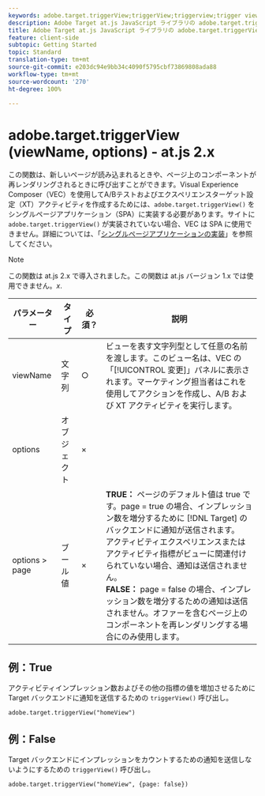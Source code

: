 ```yaml
---
keywords: adobe.target.triggerView;triggerView;triggerview;trigger view;at.js;functions;function;viewName;viewname;view name
description: Adobe Target at.js JavaScript ライブラリの adobe.target.triggerView (viewName, options) 関数について説明します。
title: Adobe Target at.js JavaScript ライブラリの adobe.target.triggerView (viewName, options) 関数について説明します。
feature: client-side
subtopic: Getting Started
topic: Standard
translation-type: tm+mt
source-git-commit: e203dc94e9bb34c4090f5795cbf73869808ada88
workflow-type: tm+mt
source-wordcount: '270'
ht-degree: 100%

---
```



# adobe.target.triggerView (viewName, options) - at.js 2.x

この関数は、新しいページが読み込まれるときや、ページ上のコンポーネントが再レンダリングされるときに呼び出すことができます。Visual Experience Composer（VEC）を使用してA/Bテストおよびエクスペリエンスターゲット設定（XT）アクティビティを作成するためには、`adobe.target.triggerView()` をシングルページアプリケーション（SPA）に実装する必要があります。サイトに `adobe.target.triggerView()` が実装されていない場合、VEC は SPA に使用できません。詳細については、「[シングルページアプリケーションの実装](/help/c-implementing-target/c-implementing-target-for-client-side-web/how-to-deployatjs/target-atjs-single-page-application.md)」を参照してください。

>[!NOTE]
>
>この関数は at.js 2.x で導入されました。この関数は at.js バージョン 1.x では使用できません。*x*.

| パラメーター | タイプ | 必須？ | 説明 |
| --- | --- | --- | --- |
| viewName | 文字列 | ○ | ビューを表す文字列型として任意の名前を渡します。このビュー名は、VEC の「[!UICONTROL 変更]」パネルに表示されます。マーケティング担当者はこれを使用してアクションを作成し、A/B および XT アクティビティを実行します。 |
| options | オブジェクト | × |  |
| options > page | ブール値 | × | **TRUE：** ページのデフォルト値は true です。page = true の場合、インプレッション数を増分するために [!DNL Target] のバックエンドに通知が送信されます。<br>アクティビティエクスペリエンスまたはアクティビティ指標がビューに関連付けられていない場合、通知は送信されません。<br>**FALSE：** page = false の場合、インプレッション数を増分するための通知は送信されません。オファーを含むページ上のコンポーネントを再レンダリングする場合にのみ使用します。 |

## 例：True

アクティビティインプレッション数およびその他の指標の値を増加させるために Target バックエンドに通知を送信するための `triggerView()` 呼び出し。

```
adobe.target.triggerView("homeView")
```

## 例：False

Target バックエンドにインプレッションをカウントするための通知を送信しないようにするための `triggerView()` 呼び出し。

```
adobe.target.triggerView("homeView", {page: false})
```
